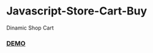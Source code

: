 # Javascript-Store-Cart-Buy
Dinamic Shop Cart
### [DEMO](https://khoderb.github.io/Javascript-Store-Cart-Buy)

